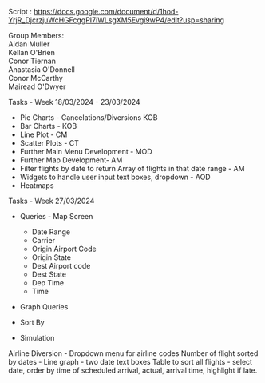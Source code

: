 Script : https://docs.google.com/document/d/1hod-YrjR_DjcrzjuWcHGFcggPI7iWLsgXM5Evgi9wP4/edit?usp=sharing <br />

Group Members: <br />
Aidan Muller <br />
Kellan O'Brien <br />
Conor Tiernan <br />
Anastasia O'Donnell <br />
Conor McCarthy <br />
Mairead O'Dwyer <br />

Tasks - Week 18/03/2024 - 23/03/2024
- Pie Charts - Cancelations/Diversions KOB
- Bar Charts - KOB
- Line Plot - CM
- Scatter Plots - CT
- Further Main Menu Development - MOD
- Further Map Development- AM
- Filter flights by date to return Array of flights in that date range - AM
- Widgets to handle user input text boxes, dropdown - AOD
- Heatmaps 


Tasks - Week 27/03/2024
- Queries - Map Screen
    - Date Range
    - Carrier
    - Origin Airport Code
    - Origin State
    - Dest Airport code
    - Dest State
    - Dep Time
    -  Time
 
- Graph Queries
- Sort By
- Simulation


Airline Diversion - Dropdown menu for airline codes
Number of flight sorted by dates - Line graph - two date text boxes
Table to sort all flights - select date, order by time of scheduled arrival, actual, arrival time, highlight if late.  
